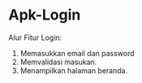 # Apk-Login
Alur Fitur Login:
1. Memasukkan email dan password
2. Memvalidasi masukan.
3. Menampilkan halaman beranda.
